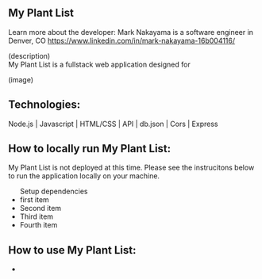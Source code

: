 <h2>My Plant List</h2>

Learn more about the developer:
Mark Nakayama is a software engineer in Denver, CO
https://www.linkedin.com/in/mark-nakayama-16b004116/

(description) <br/>
My Plant List is a fullstack web application designed for

(image)

<h2>Technologies:</h2>
Node.js | Javascript | HTML/CSS | API | db.json | Cors | Express

<h2>How to locally run My Plant List:</h2>

My Plant List is not deployed at this time. Please see the instrucitons below to run the application locally on your machine.

<ul>Setup dependencies
  <li>first item</li>
  <li>Second item</li>
  <li>Third item</li>
  <li>Fourth item</li>
</ul>

<h2>How to use My Plant List:</h2>

-
